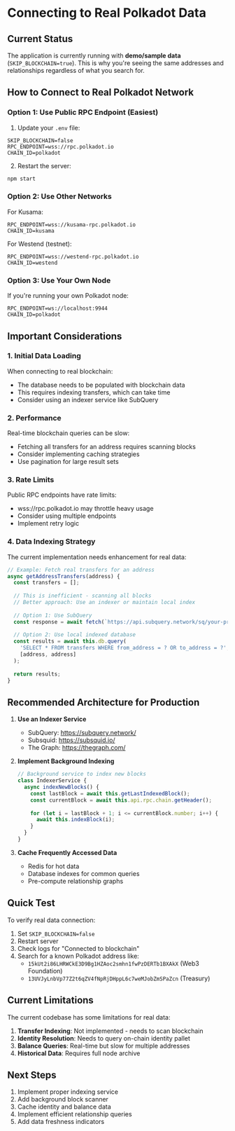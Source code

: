 # Connecting to Real Polkadot Data

## Current Status

The application is currently running with **demo/sample data** (`SKIP_BLOCKCHAIN=true`). This is why you're seeing the same addresses and relationships regardless of what you search for.

## How to Connect to Real Polkadot Network

### Option 1: Use Public RPC Endpoint (Easiest)

1. Update your `.env` file:
```env
SKIP_BLOCKCHAIN=false
RPC_ENDPOINT=wss://rpc.polkadot.io
CHAIN_ID=polkadot
```

2. Restart the server:
```bash
npm start
```

### Option 2: Use Other Networks

For Kusama:
```env
RPC_ENDPOINT=wss://kusama-rpc.polkadot.io
CHAIN_ID=kusama
```

For Westend (testnet):
```env
RPC_ENDPOINT=wss://westend-rpc.polkadot.io
CHAIN_ID=westend
```

### Option 3: Use Your Own Node

If you're running your own Polkadot node:
```env
RPC_ENDPOINT=ws://localhost:9944
CHAIN_ID=polkadot
```

## Important Considerations

### 1. **Initial Data Loading**
When connecting to real blockchain:
- The database needs to be populated with blockchain data
- This requires indexing transfers, which can take time
- Consider using an indexer service like SubQuery

### 2. **Performance**
Real-time blockchain queries can be slow:
- Fetching all transfers for an address requires scanning blocks
- Consider implementing caching strategies
- Use pagination for large result sets

### 3. **Rate Limits**
Public RPC endpoints have rate limits:
- wss://rpc.polkadot.io may throttle heavy usage
- Consider using multiple endpoints
- Implement retry logic

### 4. **Data Indexing Strategy**

The current implementation needs enhancement for real data:

```javascript
// Example: Fetch real transfers for an address
async getAddressTransfers(address) {
  const transfers = [];
  
  // This is inefficient - scanning all blocks
  // Better approach: Use an indexer or maintain local index
  
  // Option 1: Use SubQuery
  const response = await fetch(`https://api.subquery.network/sq/your-project/transfers?address=${address}`);
  
  // Option 2: Use local indexed database
  const results = await this.db.query(
    'SELECT * FROM transfers WHERE from_address = ? OR to_address = ?',
    [address, address]
  );
  
  return results;
}
```

## Recommended Architecture for Production

1. **Use an Indexer Service**
   - SubQuery: https://subquery.network/
   - Subsquid: https://subsquid.io/
   - The Graph: https://thegraph.com/

2. **Implement Background Indexing**
   ```javascript
   // Background service to index new blocks
   class IndexerService {
     async indexNewBlocks() {
       const lastBlock = await this.getLastIndexedBlock();
       const currentBlock = await this.api.rpc.chain.getHeader();
       
       for (let i = lastBlock + 1; i <= currentBlock.number; i++) {
         await this.indexBlock(i);
       }
     }
   }
   ```

3. **Cache Frequently Accessed Data**
   - Redis for hot data
   - Database indexes for common queries
   - Pre-compute relationship graphs

## Quick Test

To verify real data connection:

1. Set `SKIP_BLOCKCHAIN=false`
2. Restart server
3. Check logs for "Connected to blockchain"
4. Search for a known Polkadot address like:
   - `15kUt2i86LHRWCkE3D9Bg1HZAoc2smhn1fwPzDERTb1BXAkX` (Web3 Foundation)
   - `13UVJyLnbVp77Z2t6qZV4fNpRjDHppL6c7weMJobZmSPaZcn` (Treasury)

## Current Limitations

The current codebase has some limitations for real data:

1. **Transfer Indexing**: Not implemented - needs to scan blockchain
2. **Identity Resolution**: Needs to query on-chain identity pallet
3. **Balance Queries**: Real-time but slow for multiple addresses
4. **Historical Data**: Requires full node archive

## Next Steps

1. Implement proper indexing service
2. Add background block scanner
3. Cache identity and balance data
4. Implement efficient relationship queries
5. Add data freshness indicators